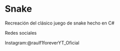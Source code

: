 # Snake
Recreación del clásico juego de snake hecho en C#

Redes sociales

Instagram:@raulf1foreverYT_Oficial
